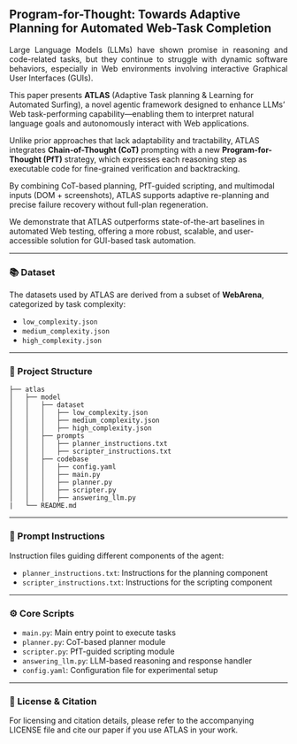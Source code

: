 ## Program-for-Thought: Towards Adaptive Planning for Automated Web-Task Completion

<p align="justify"> Large Language Models (LLMs) have shown promise in reasoning and code-related tasks, but they continue to struggle with dynamic software behaviors, especially in Web environments involving interactive Graphical User Interfaces (GUIs).

This paper presents **ATLAS** (Adaptive Task planning & Learning for Automated Surfing), a novel agentic framework designed to enhance LLMs’ Web task-performing capability—enabling them to interpret natural language goals and autonomously interact with Web applications.

Unlike prior approaches that lack adaptability and tractability, ATLAS integrates **Chain-of-Thought (CoT)** prompting with a new **Program-for-Thought (PfT)** strategy, which expresses each reasoning step as executable code for fine-grained verification and backtracking.

By combining CoT-based planning, PfT-guided scripting, and multimodal inputs (DOM + screenshots), ATLAS supports adaptive re-planning and precise failure recovery without full-plan regeneration.

We demonstrate that ATLAS outperforms state-of-the-art baselines in automated Web testing, offering a more robust, scalable, and user-accessible solution for GUI-based task automation.

</p>

---

### 📚 Dataset

The datasets used by ATLAS are derived from a subset of **WebArena**, categorized by task complexity:

- `low_complexity.json`
- `medium_complexity.json`
- `high_complexity.json`

---

### 📁 Project Structure
```
├── atlas
│   ├── model
│   │   ├── dataset
│   │   │   ├── low_complexity.json
│   │   │   ├── medium_complexity.json
│   │   │   ├── high_complexity.json
│   │   ├── prompts
│   │   │   ├── planner_instructions.txt
│   │   │   ├── scripter_instructions.txt
│   │   ├── codebase
│   │   │   ├── config.yaml
│   │   │   ├── main.py
│   │   │   ├── planner.py
│   │   │   ├── scripter.py
│   │   │   ├── answering_llm.py
|   └── README.md
```

---

### 🧠 Prompt Instructions

Instruction files guiding different components of the agent:

- `planner_instructions.txt`: Instructions for the planning component
- `scripter_instructions.txt`: Instructions for the scripting component

---

### ⚙️ Core Scripts

- `main.py`: Main entry point to execute tasks
- `planner.py`: CoT-based planner module
- `scripter.py`: PfT-guided scripting module
- `answering_llm.py`: LLM-based reasoning and response handler
- `config.yaml`: Configuration file for experimental setup

---

### 📄 License & Citation

For licensing and citation details, please refer to the accompanying LICENSE file and cite our paper if you use ATLAS in your work.

